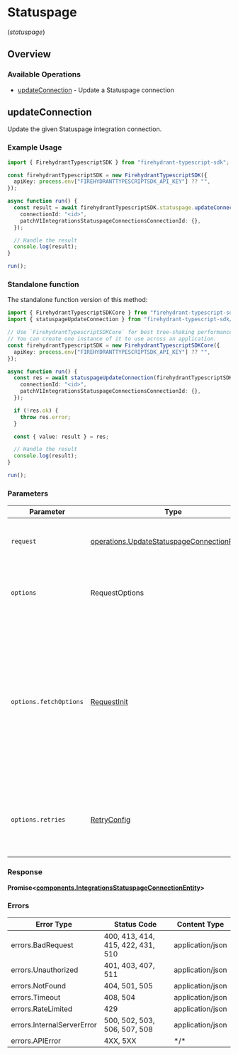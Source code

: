 # Statuspage
(*statuspage*)

## Overview

### Available Operations

* [updateConnection](#updateconnection) - Update a Statuspage connection

## updateConnection

Update the given Statuspage integration connection.

### Example Usage

```typescript
import { FirehydrantTypescriptSDK } from "firehydrant-typescript-sdk";

const firehydrantTypescriptSDK = new FirehydrantTypescriptSDK({
  apiKey: process.env["FIREHYDRANTTYPESCRIPTSDK_API_KEY"] ?? "",
});

async function run() {
  const result = await firehydrantTypescriptSDK.statuspage.updateConnection({
    connectionId: "<id>",
    patchV1IntegrationsStatuspageConnectionsConnectionId: {},
  });

  // Handle the result
  console.log(result);
}

run();
```

### Standalone function

The standalone function version of this method:

```typescript
import { FirehydrantTypescriptSDKCore } from "firehydrant-typescript-sdk/core.js";
import { statuspageUpdateConnection } from "firehydrant-typescript-sdk/funcs/statuspageUpdateConnection.js";

// Use `FirehydrantTypescriptSDKCore` for best tree-shaking performance.
// You can create one instance of it to use across an application.
const firehydrantTypescriptSDK = new FirehydrantTypescriptSDKCore({
  apiKey: process.env["FIREHYDRANTTYPESCRIPTSDK_API_KEY"] ?? "",
});

async function run() {
  const res = await statuspageUpdateConnection(firehydrantTypescriptSDK, {
    connectionId: "<id>",
    patchV1IntegrationsStatuspageConnectionsConnectionId: {},
  });

  if (!res.ok) {
    throw res.error;
  }

  const { value: result } = res;

  // Handle the result
  console.log(result);
}

run();
```

### Parameters

| Parameter                                                                                                                                                                      | Type                                                                                                                                                                           | Required                                                                                                                                                                       | Description                                                                                                                                                                    |
| ------------------------------------------------------------------------------------------------------------------------------------------------------------------------------ | ------------------------------------------------------------------------------------------------------------------------------------------------------------------------------ | ------------------------------------------------------------------------------------------------------------------------------------------------------------------------------ | ------------------------------------------------------------------------------------------------------------------------------------------------------------------------------ |
| `request`                                                                                                                                                                      | [operations.UpdateStatuspageConnectionRequest](../../models/operations/updatestatuspageconnectionrequest.md)                                                                   | :heavy_check_mark:                                                                                                                                                             | The request object to use for the request.                                                                                                                                     |
| `options`                                                                                                                                                                      | RequestOptions                                                                                                                                                                 | :heavy_minus_sign:                                                                                                                                                             | Used to set various options for making HTTP requests.                                                                                                                          |
| `options.fetchOptions`                                                                                                                                                         | [RequestInit](https://developer.mozilla.org/en-US/docs/Web/API/Request/Request#options)                                                                                        | :heavy_minus_sign:                                                                                                                                                             | Options that are passed to the underlying HTTP request. This can be used to inject extra headers for examples. All `Request` options, except `method` and `body`, are allowed. |
| `options.retries`                                                                                                                                                              | [RetryConfig](../../lib/utils/retryconfig.md)                                                                                                                                  | :heavy_minus_sign:                                                                                                                                                             | Enables retrying HTTP requests under certain failure conditions.                                                                                                               |

### Response

**Promise\<[components.IntegrationsStatuspageConnectionEntity](../../models/components/integrationsstatuspageconnectionentity.md)\>**

### Errors

| Error Type                        | Status Code                       | Content Type                      |
| --------------------------------- | --------------------------------- | --------------------------------- |
| errors.BadRequest                 | 400, 413, 414, 415, 422, 431, 510 | application/json                  |
| errors.Unauthorized               | 401, 403, 407, 511                | application/json                  |
| errors.NotFound                   | 404, 501, 505                     | application/json                  |
| errors.Timeout                    | 408, 504                          | application/json                  |
| errors.RateLimited                | 429                               | application/json                  |
| errors.InternalServerError        | 500, 502, 503, 506, 507, 508      | application/json                  |
| errors.APIError                   | 4XX, 5XX                          | \*/\*                             |